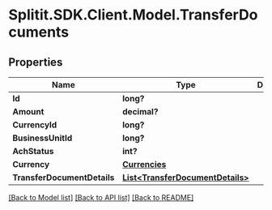 # Splitit.SDK.Client.Model.TransferDocuments
## Properties

Name | Type | Description | Notes
------------ | ------------- | ------------- | -------------
**Id** | **long?** |  | 
**Amount** | **decimal?** |  | 
**CurrencyId** | **long?** |  | 
**BusinessUnitId** | **long?** |  | 
**AchStatus** | **int?** |  | 
**Currency** | [**Currencies**](Currencies.md) |  | [optional] 
**TransferDocumentDetails** | [**List&lt;TransferDocumentDetails&gt;**](TransferDocumentDetails.md) |  | [optional] 

[[Back to Model list]](../README.md#documentation-for-models) [[Back to API list]](../README.md#documentation-for-api-endpoints) [[Back to README]](../README.md)

